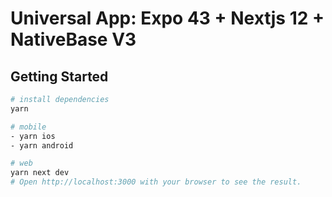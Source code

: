 # Universal App: Expo 43 + Nextjs 12 + NativeBase V3

## Getting Started

```bash
# install dependencies
yarn

# mobile
- yarn ios
- yarn android

# web
yarn next dev
# Open http://localhost:3000 with your browser to see the result.
```
